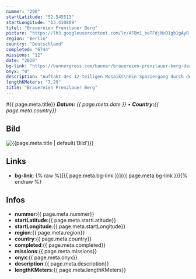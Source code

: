 ```yaml
---
nummer: "290"
startLatitude: "52.545513"
startLongitude: "13.410809"
titel: "Brauereien Prenzlauer Berg"
picture: "https://lh3.googleusercontent.com/lr/AFBm1_beTFdjNvD1gb1gAyR-GCOT5nB8M4NbpCD_ccU3OWedjgRMWzDw0SKTUaMsALcm6ctvpWD5dI6tzan2_vqoikJXlmsFInK_ddXC2vNRinjBzXy4HGrSwCzphr8lqPpGGKYqO_w7tSZEottsNrVUf4AMonvXW_a1tEidoS4-ch8eRG4aAIyoLL8PuW6Lw8cvSHCFC-v1yO6MIF1NWKNW3A8zwdlTMrUmW6qivic1WKyK_Fep4aqTU-qacPykCI6XQzX-x6hZy2AZm7tNQcFkAWNIpTghD3kcHIAFlrx_nL0Gz3r5FiySfIPst_apKw2k6DPO6tes8leZP1bUVUti4S9Q3s3UWTPzWiRiX_d-urq9WI1yWOTxopYgR8pkES5lCNkCX_XSZu8QKdoqvRQN0kfjd6x60MUhLFFbmJz5tyZ2QJUvevbsivCud10mAvN0WQHn4EFouFTiJGV2KEKXprku-Kn1dT2JxeBKgmrODHteYdgnXElesBy1pJmvsAWf3AF2dZjAR8RQa3h1Z1_Za0CPr3NGNkhpynJZd6UkRuXToJlvHvuWcqsq9Nd4H39qddlbY4zCp63dPUsJzAzHYN-OAI0vNNsDhaHqqC4stlzkMrpw50ZXuJRSxGqLr0rf8NOCu2GQR8q5jPuioaPUZY6n-Rbgc5eEDJmqP474QbiYFHULrrrUqcPzr1RCf0ZsN5ESkjcvTU_Th5eSulITkFxwYyyLWyjtLe3is5bHTGbv8tr8HBCSAswQhdnqYPqmrTnu7Jb_0Ue6UhShQp3HhpaPNXJ6JiAJDHFsXr1J3l4qD4FDDKKOWrdD0LhvxK7PKiV-wIhavTAE02IZ5ojLzPiQSTZZfk_p92IF"
region: "Berlin"
country: "Deutschland"
completed: "6744"
missions: "12"
date: "2020"
bg-link: "https://bannergress.com/banner/brauereien-prenzlauer-berg-deac"
onyx: "0"
description: "Auftakt des 12-teiligen Mosaiks\nEin Spaziergang durch den Prenzlauer Berg an 12 ehemaligen Brauereien vorbei. In der Groterja(h)n Brauerei Milastraße 1-4 wurde von 1897 bis 1914 Bier gebraut."
lengthKMeters: "7,29"
title: "Brauereien Prenzlauer Berg"
---
```


#{{ page.meta.title}}
_**Datum:** {{ page.meta.date }} • **Country:**{{ page.meta.country}}_

## Bild
![{{page.meta.title | default('Bild')}}]({{page.meta.picture}})

## Links
- **bg-link**: {% raw %}[{{ page.meta.bg-link }}]({{ page.meta.bg-link }}){% endraw %}

## Infos
- **nummer**:{{ page.meta.nummer}}
- **startLatitude**:{{ page.meta.startLatitude}}
- **startLongitude**:{{ page.meta.startLongitude}}
- **region**:{{ page.meta.region}}
- **country**:{{ page.meta.country}}
- **completed**:{{ page.meta.completed}}
- **missions**:{{ page.meta.missions}}
- **onyx**:{{ page.meta.onyx}}
- **description**:{{ page.meta.description}}
- **lengthKMeters**:{{ page.meta.lengthKMeters}}

